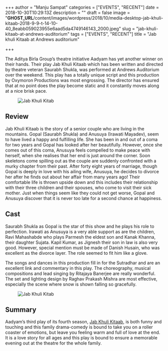 +++
author = "Manju Sampat"
categories = ["EVENTS", "RECENT"]
date = 2018-10-30T10:29:13Z
description = ""
draft = false
image = "__GHOST_URL__/content/images/wordpress/2018/10/media-desktop-jab-khuli-kitaab-2018-9-9-t-14-10-40_8eabb059023955e6aad5da4749146143_2000.jpeg"
slug = "jab-khuli-kitaab-at-andrews-auditorium"
tags = ["EVENTS", "RECENT"]
title = "Jab khuli Kitaab at Andrews auditorium"

+++


<p> The Aditya Birla Group’s theatre initiative Aadyam has yet another winner on their hands. Their play Jab Khuli Kitaab which has been written and directed by theatre veteran Saurabh Shukla, was performed at Andrews Auditorium over the weekend. This play has a totally unique script and this production by Oxymoron Productions was most engrossing. The director has ensured that at no point does the play become static and it constantly moves along at a nice brisk pace.</p>
<figure class="image regular"><picture style=""><source srcset="https://d2ijz6o5xay1xq.cloudfront.net/account_4266/JabKhuliKitab4_94875368a53eae7273154310c4900e48_800.jpg 1x" media="(max-width: 768px)" /><source srcset="https://d2ijz6o5xay1xq.cloudfront.net/account_4266/JabKhuliKitab4_94875368a53eae7273154310c4900e48_800.jpg 1x" media="(min-width: 769px)" /><img style="" alt="Jab Khuli Kitab" src="https://i2.wp.com/d2ijz6o5xay1xq.cloudfront.net/account_4266/JabKhuliKitab4_94875368a53eae7273154310c4900e48_800.jpg?w=850&#038;ssl=1" data-recalc-dims="1" /></picture></figure>
<h2>Review</h2>
<p>Jab Khuli Kitaab is the story of a senior couple who are living in the mountains. Gopal (Saurabh Shukla) and Anusuya (Irawati Mayadev), seem to have lived a happy and fulfilling life. She has been in and out of a coma for two years and Gopal has looked after her beautifully. However, once she comes out of this coma, Anusuya feels compelled to make peace with herself, when she realises that her end is just around the corner. Soon skeletons come spilling out as the couple are suddenly confronted with a murky chapter from their past. After forty eight years of marriage, though Gopal is deeply in love with his ailing wife, Anusuya, he decides to divorce her after he finds out about her affair from many years ago! Their comfortable life is thrown upside down and this includes their relationship with their three children and their spouses, who come to visit their sick mother. Just when things seem like they could not get worse, Gopal and Anusuya discover that it is never too late for a second chance at happiness.</p>
<h2>Cast</h2>
<p>Saurabh Shukla as Gopal is the star of this show and he plays his role to perfection. Irawati as Anusuya is a very able support as are the children, Ravi Mahashabde who plays Parmesh the eldest son and Kanak Khanna, their daughter Sujata. Kapil Kumar, as Jignesh their son in law is also very good. However, special mention must be made of Danish Husain, who was excellent as the divorce layer. The role seemed to fit him like a glove. </p>
<p>The songs and dances in this production fill in for the Sutradhar and are an excellent link and commentary in this play. The choreography, musical compositions and lead singing by Ritajaya Banerjee are really wonderful. The set and lighting design by Raghav Prakash Mishra are most effective, especially the scene where snow is shown falling so gracefully.</p>
<figure class="image regular"><picture style=""><source srcset="https://d2ijz6o5xay1xq.cloudfront.net/account_4266/JabKhuliKitab2_1c15a121546ba71ccd34c75d1525d9bf_800.jpg 1x" media="(max-width: 768px)" /><source srcset="https://d2ijz6o5xay1xq.cloudfront.net/account_4266/JabKhuliKitab2_1c15a121546ba71ccd34c75d1525d9bf_800.jpg 1x" media="(min-width: 769px)" /><img style="" alt="Jab Khuli Kitab" src="https://i0.wp.com/d2ijz6o5xay1xq.cloudfront.net/account_4266/JabKhuliKitab2_1c15a121546ba71ccd34c75d1525d9bf_800.jpg?w=850&#038;ssl=1" data-recalc-dims="1" /></picture></figure>
<h2>Summary</h2>
<p>Aadyam’s third play of its fourth season, <a target="_blank"  href="https://in.bookmyshow.com/plays/jab-khuli-kitaab/ET00083349">Jab Khuli Kitaab</a>, is both funny and touching and this family drama-comedy is bound to take you on a roller coaster of emotions, but leave you feeling warm and full of love at the end. It is a love story for all ages and this play is bound to ensure a memorable evening out at the theatre for the whole family.</p>
<p><!-- strchf script --><script>        if(window.strchfSettings === undefined) window.strchfSettings = {};    window.strchfSettings.stats = {url: "https://urban-wiz.storychief.io/jab-khuli-kitaab-at-andrews-auditorium?id=1461313195&type=2",title: "Jab khuli Kitaab at Andrews auditorium",id: "5898643e-cb57-4197-adf1-22d855b8bf1d"};            (function(d, s, id) {      var js, sjs = d.getElementsByTagName(s)[0];      if (d.getElementById(id)) {window.strchf.update(); return;}      js = d.createElement(s); js.id = id;      js.src = "https://d37oebn0w9ir6a.cloudfront.net/scripts/v0/strchf.js";      js.async = true;      sjs.parentNode.insertBefore(js, sjs);    }(document, 'script', 'storychief-jssdk'))    </script><!-- End strchf script --></p>




